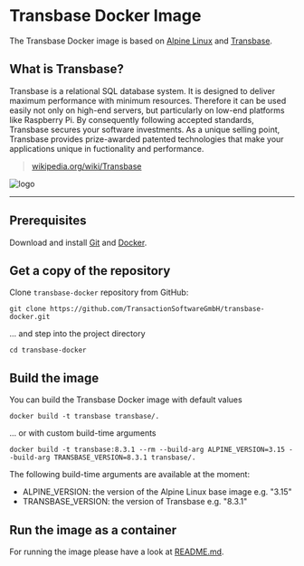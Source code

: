 # Transbase Docker Image

The Transbase Docker image is based on [Alpine Linux](https://www.alpinelinux.org) and [Transbase](https://www.transaction.de/en/index.html).

## What is Transbase?

Transbase is a relational SQL database system. It is designed to deliver maximum performance with minimum resources. Therefore it can be used easily not only on high-end servers, but particularly on low-end platforms like Raspberry Pi. By consequently following accepted standards, Transbase secures your software investments. As a unique selling point, Transbase provides prize-awarded patented technologies that make your applications unique in fuctionality and performance.

> [wikipedia.org/wiki/Transbase](https://en.wikipedia.org/wiki/Transbase)

![logo](https://www.transaction.de/fileadmin/logos/transaction_logo_2x.png)

---

## Prerequisites

Download and install [Git](https://git-scm.com/downloads) and [Docker](https://docs.docker.com/get-docker/).

## Get a copy of the repository

Clone `transbase-docker` repository from GitHub:  
```
git clone https://github.com/TransactionSoftwareGmbH/transbase-docker.git
```
... and step into the project directory
```
cd transbase-docker
```
## Build the image

You can build the Transbase Docker image with default values
```
docker build -t transbase transbase/.
```
... or with custom build-time arguments
```
docker build -t transbase:8.3.1 --rm --build-arg ALPINE_VERSION=3.15 --build-arg TRANSBASE_VERSION=8.3.1 transbase/.
```
The following build-time arguments are available at the moment:
* ALPINE_VERSION: the version of the Alpine Linux base image e.g. "3.15"
* TRANSBASE_VERSION: the version of Transbase e.g. "8.3.1"

## Run the image as a container

For running the image please have a look at [README.md](https://github.com/TransactionSoftwareGmbH/transbase-docker/tree/master/transbase).